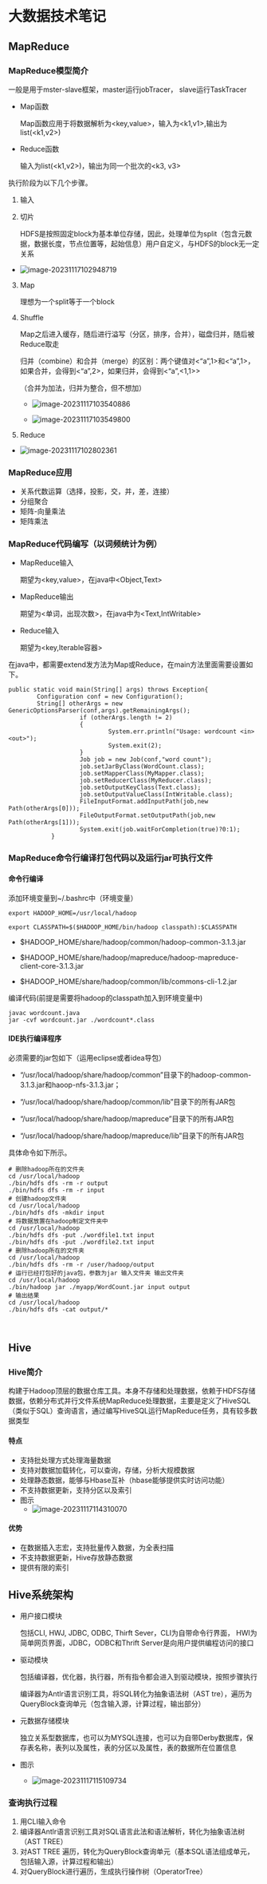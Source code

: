 # 大数据技术笔记

## MapReduce

### MapReduce模型简介

一般是用于mster-slave框架，master运行jobTracer， slave运行TaskTracer

- Map函数

  Map函数应用于将数据解析为<key,value>，输入为<k1,v1>,输出为list(<k1,v2>)

- Reduce函数

  输入为list(<k1,v2>)，输出为同一个批次的<k3, v3>

执行阶段为以下几个步骤。

1. 输入

2. 切片

   HDFS是按照固定block为基本单位存储，因此，处理单位为split（包含元数据，数据长度，节点位置等，起始信息）用户自定义，与HDFS的block无一定关系

  -  ![image-20231117102948719](https://cdn.jsdelivr.net/gh/LucasandElliot/note/big_data/src/202311171029755.png)

3. Map

   理想为一个split等于一个block

4. Shuffle

   Map之后进入缓存，随后进行溢写（分区，排序，合并），磁盘归并，随后被Reduce取走

   归并（combine）和合并（merge）的区别：两个键值对<“a”,1>和<“a”,1>，如果合并，会得到<“a”,2>，如果归并，会得到<“a”,<1,1>>

   （合并为加法，归并为整合，但不想加）

    - ![image-20231117103540886](https://cdn.jsdelivr.net/gh/LucasandElliot/note/big_data/src/202311171035922.png)

    - ![image-20231117103549800](https://cdn.jsdelivr.net/gh/LucasandElliot/note/big_data/src/202311171035837.png)

5. Reduce

 - ![image-20231117102802361](https://cdn.jsdelivr.net/gh/LucasandElliot/note/big_data/src/202311171028404.png)

### MapReduce应用

- 关系代数运算（选择，投影，交，并，差，连接）
- 分组聚合
- 矩阵-向量乘法
- 矩阵乘法

### MapReduce代码编写（以词频统计为例）

- MapReduce输入

  期望为<key,value>，在java中<Object,Text>

- MapReduce输出

  期望为<单词，出现次数>，在java中为<Text,IntWritable>

- Reduce输入

  期望为<key,Iterable容器>

在java中，都需要extend发方法为Map或Reduce，在main方法里面需要设置如下。

```
public static void main(String[] args) throws Exception{  
	    Configuration conf = new Configuration();  
	    String[] otherArgs = new GenericOptionsParser(conf,args).getRemainingArgs();  
	                if (otherArgs.length != 2)  
	                {  
	                        System.err.println("Usage: wordcount <in> <out>");  
	                        System.exit(2);  
	                }  
	                Job job = new Job(conf,"word count");  
	                job.setJarByClass(WordCount.class);  
	                job.setMapperClass(MyMapper.class);  
	                job.setReducerClass(MyReducer.class);  
	                job.setOutputKeyClass(Text.class);  
	                job.setOutputValueClass(IntWritable.class);  
	                FileInputFormat.addInputPath(job,new Path(otherArgs[0]));  
	                FileOutputFormat.setOutputPath(job,new Path(otherArgs[1]));  
	                System.exit(job.waitForCompletion(true)?0:1);  
	        }  

```

### MapReduce命令行编译打包代码以及运行jar可执行文件

#### 命令行编译

添加环境变量到~/.bashrc中（环境变量）

```
export HADOOP_HOME=/usr/local/hadoop

export CLASSPATH=$($HADOOP_HOME/bin/hadoop classpath):$CLASSPATH
```

- $HADOOP_HOME/share/hadoop/common/hadoop-common-3.1.3.jar

- $HADOOP_HOME/share/hadoop/mapreduce/hadoop-mapreduce-client-core-3.1.3.jar

- $HADOOP_HOME/share/hadoop/common/lib/commons-cli-1.2.jar

编译代码(前提是需要将hadoop的classpath加入到环境变量中)

```
javac wordcount.java
jar -cvf wordcount.jar ./wordcount*.class
```

#### IDE执行编译程序

必须需要的jar包如下（运用eclipse或者idea导包）

- “/usr/local/hadoop/share/hadoop/common”目录下的hadoop-common-3.1.3.jar和haoop-nfs-3.1.3.jar；

- “/usr/local/hadoop/share/hadoop/common/lib”目录下的所有JAR包

- “/usr/local/hadoop/share/hadoop/mapreduce”目录下的所有JAR包

- “/usr/local/hadoop/share/hadoop/mapreduce/lib”目录下的所有JAR包

具体命令如下所示。

```
# 删除hadoop所在的文件夹
cd /usr/local/hadoop
./bin/hdfs dfs -rm -r output
./bin/hdfs dfs -rm -r input
# 创建hadoop文件夹
cd /usr/local/hadoop
./bin/hdfs dfs -mkdir input
# 将数据放置在hadoop制定文件夹中
cd /usr/local/hadoop
./bin/hdfs dfs -put ./wordfile1.txt input
./bin/hdfs dfs -put ./wordfile2.txt input
# 删除hadoop所在的文件夹
cd /usr/local/hadoop
./bin/hdfs dfs -rm -r /user/hadoop/output
# 运行已经打包好的java包，参数为jar 输入文件夹 输出文件夹
cd /usr/local/hadoop
./bin/hadoop jar ./myapp/WordCount.jar input output
# 输出结果
cd /usr/local/hadoop
./bin/hdfs dfs -cat output/*



```

## Hive

### Hive简介

构建于Hadoop顶层的数据仓库工具。本身不存储和处理数据，依赖于HDFS存储数据，依赖分布式并行文件系统MapReduce处理数据，主要是定义了HiveSQL（类似于SQL）查询语言，通过编写HiveSQL运行MapReduce任务，具有较多数据类型

#### 特点

- 支持批处理方式处理海量数据
- 支持对数据加载转化，可以查询，存储，分析大规模数据
- 处理静态数据，能够与Hbase互补（hbase能够提供实时访问功能）
- 不支持数据更新，支持分区以及索引
- 图示
  - ![image-20231117114310070](https://cdn.jsdelivr.net/gh/LucasandElliot/note/big_data/src/202311171143104.png)

#### 优势

- 在数据插入志宏，支持批量传入数据，为全表扫描
- 不支持数据更新，Hive存放静态数据
- 提供有限的索引

## Hive系统架构

- 用户接口模块

  包括CLI, HWJ, JDBC, ODBC, Thirft Sever，CLI为自带命令行界面， HWI为简单网页界面，JDBC，ODBC和Thrift Server是向用户提供编程访问的接口

- 驱动模块

  包括编译器，优化器，执行器，所有指令都会进入到驱动模块，按照步骤执行

  编译器为Antlr语言识别工具，将SQL转化为抽象语法树（AST tre），遍历为QueryBlock查询单元（包含输入源，计算过程，输出部分）

- 元数据存储模块

  独立关系型数据库，也可以为MYSQL连接，也可以为自带Derby数据库，保存表名称，表列以及属性，表的分区以及属性，表的数据所在位置信息

- 图示

  - ![image-20231117115109734](https://cdn.jsdelivr.net/gh/LucasandElliot/note/big_data/src/202311171151767.png)

### 查询执行过程

1. 用CLI输入命令
2. 编译器Antlr语言识别工具对SQL语言此法和语法解析，转化为抽象语法树（AST TREE）
3. 对AST TREE 遍历，转化为QueryBlock查询单元（基本SQL语法组成单元，包括输入源，计算过程和输出）
4. 对QueryBlock进行遍历，生成执行操作树（OperatorTree）
